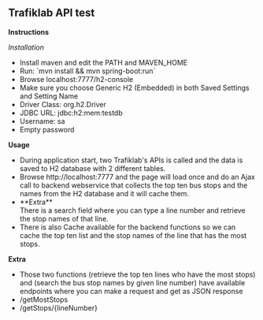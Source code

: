 <h2>Trafiklab API test</h2>

**Instructions**

_Installation_
<ul>
    <li>Install maven and edit the PATH and MAVEN_HOME</li>
    <li>Run: `mvn install && mvn spring-boot:run`</li>
    <li>Browse localhost:7777/h2-console</li>
    <li>Make sure you choose Generic H2 (Embedded) in both Saved Settings and Setting Name</li>
    <li>Driver Class: org.h2.Driver</li>
    <li>JDBC URL: jdbc:h2:mem:testdb</li>
    <li>Username: sa</li>
    <li>Empty password</li>
</ul>

**Usage**

<ul>
    <li>
    During application start, two Trafiklab's APIs is called and the data is saved 
    to H2 database with 2 different tables.
    </li>
    <li>
    Browse http://localhost:7777 and the page will load once and do an Ajax call to 
    backend webservice that collects the top ten bus stops and the names 
    from the H2 database and it will cache them.
    </li>
    <li>
    **Extra**  <br>  
    There is a search field where you can type a line number and retrieve 
    the stop names of that line.
    </li>
    <li>
    There is also Cache available for the backend functions so we can cache the
    top ten list and the stop names of the line that has the most stops.
    </li>
</ul>

**Extra**

<ul>
<li>Those two functions (retrieve the top ten lines who have the most stops) and 
 (search the bus stop names by given line number) have available endpoints where
 you can make a request and get as JSON response</li>
 <li>/getMostStops</li>
 <li>/getStops/{lineNumber}</li>
</ul>